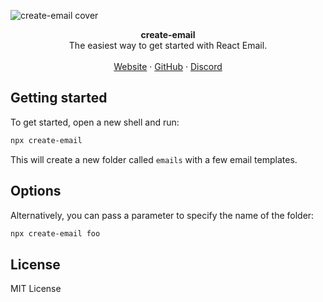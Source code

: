 ![create-email cover](https://react.email/static/covers/create-email.png)

<div align="center"><strong>create-email</strong></div>
<div align="center">The easiest way to get started with React Email.</div>
<br />
<div align="center">
<a href="https://react.email">Website</a> 
<span> · </span>
<a href="https://github.com/resend/react-email">GitHub</a> 
<span> · </span>
<a href="https://react.email/discord">Discord</a>
</div>

## Getting started

To get started, open a new shell and run:

```sh
npx create-email
```

This will create a new folder called `emails` with a few email templates.

## Options

Alternatively, you can pass a parameter to specify the name of the folder:

```sh
npx create-email foo
```

## License

MIT License
